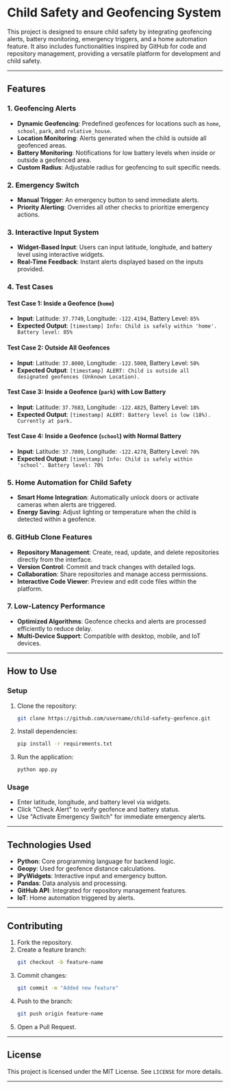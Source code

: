 # Child Safety and Geofencing System

This project is designed to ensure child safety by integrating geofencing alerts, battery monitoring, emergency triggers, and a home automation feature. It also includes functionalities inspired by GitHub for code and repository management, providing a versatile platform for development and child safety.

---

## Features

### 1. **Geofencing Alerts**
- **Dynamic Geofencing**: Predefined geofences for locations such as `home`, `school`, `park`, and `relative_house`.
- **Location Monitoring**: Alerts generated when the child is outside all geofenced areas.
- **Battery Monitoring**: Notifications for low battery levels when inside or outside a geofenced area.
- **Custom Radius**: Adjustable radius for geofencing to suit specific needs.

### 2. **Emergency Switch**
- **Manual Trigger**: An emergency button to send immediate alerts.
- **Priority Alerting**: Overrides all other checks to prioritize emergency actions.

### 3. **Interactive Input System**
- **Widget-Based Input**: Users can input latitude, longitude, and battery level using interactive widgets.
- **Real-Time Feedback**: Instant alerts displayed based on the inputs provided.

### 4. **Test Cases**
#### Test Case 1: Inside a Geofence (`home`)
- **Input**: Latitude: `37.7749`, Longitude: `-122.4194`, Battery Level: `85%`
- **Expected Output**: `[timestamp] Info: Child is safely within 'home'. Battery level: 85%`

#### Test Case 2: Outside All Geofences
- **Input**: Latitude: `37.8000`, Longitude: `-122.5000`, Battery Level: `50%`
- **Expected Output**: `[timestamp] ALERT: Child is outside all designated geofences (Unknown Location).`

#### Test Case 3: Inside a Geofence (`park`) with Low Battery
- **Input**: Latitude: `37.7683`, Longitude: `-122.4825`, Battery Level: `18%`
- **Expected Output**: `[timestamp] ALERT: Battery level is low (18%). Currently at park.`

#### Test Case 4: Inside a Geofence (`school`) with Normal Battery
- **Input**: Latitude: `37.7809`, Longitude: `-122.4278`, Battery Level: `70%`
- **Expected Output**: `[timestamp] Info: Child is safely within 'school'. Battery level: 70%`

### 5. **Home Automation for Child Safety**
- **Smart Home Integration**: Automatically unlock doors or activate cameras when alerts are triggered.
- **Energy Saving**: Adjust lighting or temperature when the child is detected within a geofence.

### 6. **GitHub Clone Features**
- **Repository Management**: Create, read, update, and delete repositories directly from the interface.
- **Version Control**: Commit and track changes with detailed logs.
- **Collaboration**: Share repositories and manage access permissions.
- **Interactive Code Viewer**: Preview and edit code files within the platform.

### 7. **Low-Latency Performance**
- **Optimized Algorithms**: Geofence checks and alerts are processed efficiently to reduce delay.
- **Multi-Device Support**: Compatible with desktop, mobile, and IoT devices.

---

## How to Use

### Setup
1. Clone the repository:
   ```bash
   git clone https://github.com/username/child-safety-geofence.git
   ```
2. Install dependencies:
   ```bash
   pip install -r requirements.txt
   ```
3. Run the application:
   ```bash
   python app.py
   ```

### Usage
- Enter latitude, longitude, and battery level via widgets.
- Click "Check Alert" to verify geofence and battery status.
- Use "Activate Emergency Switch" for immediate emergency alerts.

---

## Technologies Used
- **Python**: Core programming language for backend logic.
- **Geopy**: Used for geofence distance calculations.
- **IPyWidgets**: Interactive input and emergency button.
- **Pandas**: Data analysis and processing.
- **GitHub API**: Integrated for repository management features.
- **IoT**: Home automation triggered by alerts.

---

## Contributing
1. Fork the repository.
2. Create a feature branch:
   ```bash
   git checkout -b feature-name
   ```
3. Commit changes:
   ```bash
   git commit -m "Added new feature"
   ```
4. Push to the branch:
   ```bash
   git push origin feature-name
   ```
5. Open a Pull Request.

---

## License
This project is licensed under the MIT License. See `LICENSE` for more details.

---


